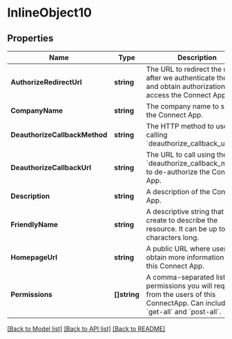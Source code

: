 # InlineObject10

## Properties

Name | Type | Description | Notes
------------ | ------------- | ------------- | -------------
**AuthorizeRedirectUrl** | **string** | The URL to redirect the user to after we authenticate the user and obtain authorization to access the Connect App. | [optional] 
**CompanyName** | **string** | The company name to set for the Connect App. | [optional] 
**DeauthorizeCallbackMethod** | **string** | The HTTP method to use when calling &#x60;deauthorize_callback_url&#x60;. | [optional] 
**DeauthorizeCallbackUrl** | **string** | The URL to call using the &#x60;deauthorize_callback_method&#x60; to de-authorize the Connect App. | [optional] 
**Description** | **string** | A description of the Connect App. | [optional] 
**FriendlyName** | **string** | A descriptive string that you create to describe the resource. It can be up to 64 characters long. | [optional] 
**HomepageUrl** | **string** | A public URL where users can obtain more information about this Connect App. | [optional] 
**Permissions** | **[]string** | A comma-separated list of the permissions you will request from the users of this ConnectApp.  Can include: &#x60;get-all&#x60; and &#x60;post-all&#x60;. | [optional] 

[[Back to Model list]](../README.md#documentation-for-models) [[Back to API list]](../README.md#documentation-for-api-endpoints) [[Back to README]](../README.md)


